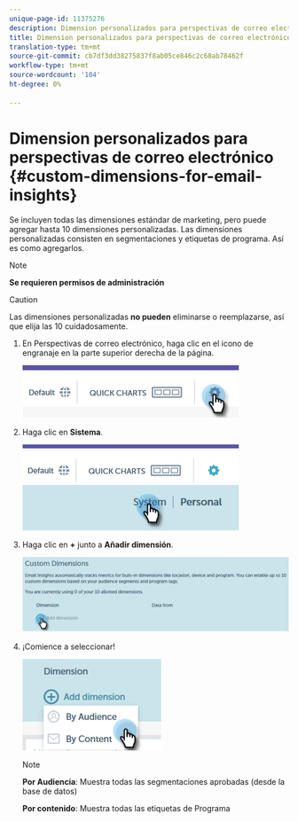 ```yaml
---
unique-page-id: 11375276
description: Dimension personalizados para perspectivas de correo electrónico - Documentos de marketing - Documentación del producto
title: Dimension personalizados para perspectivas de correo electrónico
translation-type: tm+mt
source-git-commit: cb7df3dd38275837f8ab05ce846c2c68ab78462f
workflow-type: tm+mt
source-wordcount: '104'
ht-degree: 0%

---
```



# Dimension personalizados para perspectivas de correo electrónico {#custom-dimensions-for-email-insights}

Se incluyen todas las dimensiones estándar de marketing, pero puede agregar hasta 10 dimensiones personalizadas. Las dimensiones personalizadas consisten en segmentaciones y etiquetas de programa. Así es como agregarlos.

>[!NOTE]
>
>**Se requieren permisos de administración**

>[!CAUTION]
>
>Las dimensiones personalizadas **no pueden** eliminarse o reemplazarse, así que elija las 10 cuidadosamente.

1. En Perspectivas de correo electrónico, haga clic en el icono de engranaje en la parte superior derecha de la página.

   ![](assets/cd1.png)

1. Haga clic en **Sistema**.

   ![](assets/cd2.png)

1. Haga clic en **+** junto a **Añadir dimensión**.

   ![](assets/cd3.png)

1. ¡Comience a seleccionar!

   ![](assets/cd4.png)

   >[!NOTE]
   >
   >**Por Audiencia**: Muestra todas las segmentaciones aprobadas (desde la base de datos)
   >
   >**Por contenido**: Muestra todas las etiquetas de Programa
